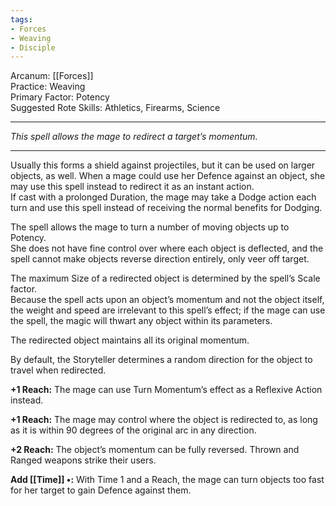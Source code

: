 ```yaml
---
tags:
- Forces
- Weaving
- Disciple
---
```


Arcanum: [[Forces]]\
Practice: Weaving\
Primary Factor: Potency\
Suggested Rote Skills: Athletics, Firearms, Science

---

_This spell allows the mage to redirect a target’s momentum._

---

Usually this forms a shield against projectiles, but it can be used on larger objects, as well. When a mage could use her Defence against an object, she may use this spell instead to redirect it as an instant action.\
If cast with a prolonged Duration, the mage may take a Dodge action each turn and use this spell instead of receiving the normal benefits for Dodging.

The spell allows the mage to turn a number of moving objects up to Potency.\
She does not have fine control over where each object is deflected, and the spell cannot make objects reverse direction entirely, only veer off target.

The maximum Size of a redirected object is determined by the spell’s Scale factor.\
Because the spell acts upon an object’s momentum and not the object itself, the weight and speed are irrelevant to this spell’s effect; if the mage can use the spell, the magic will thwart any object within its parameters.

The redirected object maintains all its original momentum.

By default, the Storyteller determines a random direction for the object to travel when redirected.

**+1 Reach:** The mage can use Turn Momentum’s effect as a Reflexive Action instead.

**+1 Reach:** The mage may control where the object is redirected to, as long as it is within 90 degrees of the original arc in any direction.

**+2 Reach:** The object’s momentum can be fully reversed. Thrown and Ranged weapons strike their users.

**Add [[Time]] •:** With Time 1 and a Reach, the mage can turn objects too fast for her target to gain Defence against them.